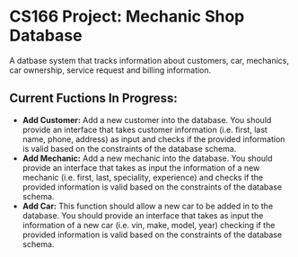 # CS166 Project: Mechanic Shop Database
A datbase system that tracks information about customers, car, mechanics, car ownership, service request and billing information.

## Current Fuctions In Progress:
 + **Add Customer:** Add a new customer into the database. You should provide an interface that takes customer information (i.e. first, last name, phone, address) as input and checks if the provided information is valid based on the constraints of the database schema.
 + **Add Mechanic:** Add a new mechanic into the database. You should provide an interface that takes as input the information of a new mechanic (i.e. first, last, speciality, experience) and checks if the provided information is valid based on the constraints of the database schema.
 + **Add Car:** This function should allow a new car to be added in to the database. You should provide an interface that takes as input the information of a new car (i.e. vin, make, model, year) checking if the provided information is valid based on the constraints of the database schema.


